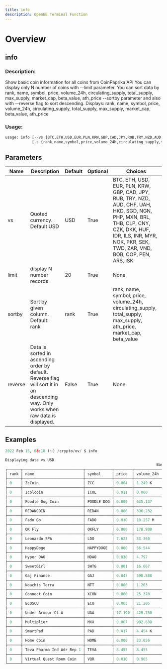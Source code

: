 ```yaml
---
title: info
description: OpenBB Terminal Function
---
```


# Overview

## info

### Description: 

Show basic coin information for all coins from CoinPaprika API You can display only N number of coins with --limit parameter. You can sort data by rank, name, symbol, price, volume_24h, circulating_supply, total_supply, max_supply, market_cap, beta_value, ath_price --sortby parameter and also with --reverse flag to sort descending. Displays: rank, name, symbol, price, volume_24h, circulating_supply, total_supply, max_supply, market_cap, beta_value, ath_price

### Usage: 
```python
usage: info [--vs {BTC,ETH,USD,EUR,PLN,KRW,GBP,CAD,JPY,RUB,TRY,NZD,AUD,CHF,UAH,HKD,SGD,NGN,PHP,MXN,BRL,THB,CLP,CNY,CZK,DKK,HUF,IDR,ILS,INR,MYR,NOK,PKR,SEK,TWD,ZAR,VND,BOB,COP,PEN,ARS,ISK}] [-l LIMIT]
            [-s {rank,name,symbol,price,volume_24h,circulating_supply,total_supply,max_supply,ath_price,market_cap,beta_value}] [-r]
```

## Parameters

| Name | Description | Default | Optional | Choices |
| ---- | ----------- | ------- | -------- | ------- |
| vs | Quoted currency. Default USD | USD | True | BTC, ETH, USD, EUR, PLN, KRW, GBP, CAD, JPY, RUB, TRY, NZD, AUD, CHF, UAH, HKD, SGD, NGN, PHP, MXN, BRL, THB, CLP, CNY, CZK, DKK, HUF, IDR, ILS, INR, MYR, NOK, PKR, SEK, TWD, ZAR, VND, BOB, COP, PEN, ARS, ISK |
| limit | display N number records | 20 | True | None |
| sortby | Sort by given column. Default: rank | rank | True | rank, name, symbol, price, volume_24h, circulating_supply, total_supply, max_supply, ath_price, market_cap, beta_value |
| reverse | Data is sorted in ascending order by default. Reverse flag will sort it in an descending way. Only works when raw data is displayed. | False | True | None |


## Examples

```python
2022 Feb 15, 08:18 (✨) /crypto/ov/ $ info

Displaying data vs USD
                                                                    Basic Coin Information
┌──────┬───────────────────────────┬────────────┬────────┬────────────┬────────────────────┬──────────────┬────────────┬────────────┬────────────┬───────────┐
│ rank │ name                      │ symbol     │ price  │ volume_24h │ circulating_supply │ total_supply │ max_supply │ market_cap │ beta_value │ ath_price │
├──────┼───────────────────────────┼────────────┼────────┼────────────┼────────────────────┼──────────────┼────────────┼────────────┼────────────┼───────────┤
│ 0    │ ZcCoin                    │ ZCC        │ 0.004  │ 1.249 K    │ 0                  │ 0            │ 0          │ 0          │ 0.222      │ 0.014     │
├──────┼───────────────────────────┼────────────┼────────┼────────────┼────────────────────┼──────────────┼────────────┼────────────┼────────────┼───────────┤
│ 0    │ Icolcoin                  │ ICOL       │ 0.011  │ 0.000      │ 0                  │ 20.234 M     │ 0          │ 0          │ -0.090     │ 1.099     │
├──────┼───────────────────────────┼────────────┼────────┼────────────┼────────────────────┼──────────────┼────────────┼────────────┼────────────┼───────────┤
│ 0    │ Poodle Dog Coin           │ POODLE DOG │ 0.000  │ 635.137    │ 0                  │ 0            │ 0          │ 0          │ 0          │ nan       │
├──────┼───────────────────────────┼────────────┼────────┼────────────┼────────────────────┼──────────────┼────────────┼────────────┼────────────┼───────────┤
│ 0    │ REDANCOIN                 │ REDAN      │ 0.006  │ 396.232    │ 0                  │ 0            │ 0          │ 0          │ 0.967      │ 0.017     │
├──────┼───────────────────────────┼────────────┼────────┼────────────┼────────────────────┼──────────────┼────────────┼────────────┼────────────┼───────────┤
│ 0    │ Fado Go                   │ FADO       │ 0.010  │ 10.257 M   │ 0                  │ 1 B          │ 0          │ 0          │ 9.635      │ 0.021     │
├──────┼───────────────────────────┼────────────┼────────┼────────────┼────────────────────┼──────────────┼────────────┼────────────┼────────────┼───────────┤
│ 0    │ OK Fly                    │ OKFLY      │ 0.000  │ 178.900    │ 0                  │ 0            │ 0          │ 0          │ 1.004      │ 0.000     │
├──────┼───────────────────────────┼────────────┼────────┼────────────┼────────────────────┼──────────────┼────────────┼────────────┼────────────┼───────────┤
│ 0    │ Leonardo SPA              │ LDO        │ 7.623  │ 53.360     │ 0                  │ 0            │ 426.388 K  │ 650.063 K  │ 0.040      │ 8.860     │
├──────┼───────────────────────────┼────────────┼────────┼────────────┼────────────────────┼──────────────┼────────────┼────────────┼────────────┼───────────┤
│ 0    │ HappyDoge                 │ HAPPYDOGE  │ 0.000  │ 56.544     │ 0                  │ 0            │ 0          │ 0          │ 2.840      │ 0.000     │
├──────┼───────────────────────────┼────────────┼────────┼────────────┼────────────────────┼──────────────┼────────────┼────────────┼────────────┼───────────┤
│ 0    │ Hyper DAO                 │ HDAO       │ 0.030  │ 4.797      │ 0                  │ 0            │ 0          │ 0          │ 0.021      │ 0.031     │
├──────┼───────────────────────────┼────────────┼────────┼────────────┼────────────────────┼──────────────┼────────────┼────────────┼────────────┼───────────┤
│ 0    │ SweetGirl                 │ SWTG       │ 0.001  │ 16.067     │ 0                  │ 0            │ 0          │ 0          │ 1.435      │ 0.001     │
├──────┼───────────────────────────┼────────────┼────────┼────────────┼────────────────────┼──────────────┼────────────┼────────────┼────────────┼───────────┤
│ 0    │ Gaj Finance               │ GAJ        │ 0.047  │ 598.888    │ 1.941 M            │ 1.941 M      │ 0          │ 90.617 K   │ 1.357      │ 0.568     │
├──────┼───────────────────────────┼────────────┼────────┼────────────┼────────────────────┼──────────────┼────────────┼────────────┼────────────┼───────────┤
│ 0    │ Noachis Terra             │ NTT        │ 0.000  │ 1.263      │ 0                  │ 0            │ 0          │ 0          │ -2.052     │ 0.000     │
├──────┼───────────────────────────┼────────────┼────────┼────────────┼────────────────────┼──────────────┼────────────┼────────────┼────────────┼───────────┤
│ 0    │ Connect Coin              │ XCON       │ 0.000  │ 25.370     │ 38.997 M           │ 70 M         │ 0          │ 10.359 K   │ 0.863      │ 0.696     │
├──────┼───────────────────────────┼────────────┼────────┼────────────┼────────────────────┼──────────────┼────────────┼────────────┼────────────┼───────────┤
│ 0    │ ECOSCU                    │ ECU        │ 0.003  │ 21.205     │ 0                  │ 0            │ 0          │ 0          │ 1.376      │ 0.004     │
├──────┼───────────────────────────┼────────────┼────────┼────────────┼────────────────────┼──────────────┼────────────┼────────────┼────────────┼───────────┤
│ 0    │ Under Armour Cl A         │ UAA        │ 17.190 │ 429.750    │ 0                  │ 236.518 K    │ 236.518 K  │ 0          │ 0.181      │ 27.140    │
├──────┼───────────────────────────┼────────────┼────────┼────────────┼────────────────────┼──────────────┼────────────┼────────────┼────────────┼───────────┤
│ 0    │ Multiplier                │ MXX        │ 0.007  │ 902.638    │ 137.665 M          │ 186.586 M    │ 0          │ 946.127 K  │ 0.793      │ 0.014     │
├──────┼───────────────────────────┼────────────┼────────┼────────────┼────────────────────┼──────────────┼────────────┼────────────┼────────────┼───────────┤
│ 0    │ SmartPad                  │ PAD        │ 0.017  │ 4.454 K    │ 0                  │ 1 B          │ 0          │ 0          │ 1.159      │ 0.043     │
├──────┼───────────────────────────┼────────────┼────────┼────────────┼────────────────────┼──────────────┼────────────┼────────────┼────────────┼───────────┤
│ 0    │ Home Coin                 │ HOME       │ 0.000  │ 23.056     │ 0                  │ 0            │ 0          │ 0          │ 0.853      │ 0.000     │
├──────┼───────────────────────────┼────────────┼────────┼────────────┼────────────────────┼──────────────┼────────────┼────────────┼────────────┼───────────┤
│ 0    │ Teva Pharma Ind Adr Rep 1 │ TEVA       │ 8.455  │ 8.455      │ 0                  │ 317.460 K    │ 317.460 K  │ 0          │ 0.101      │ 13.210    │
├──────┼───────────────────────────┼────────────┼────────┼────────────┼────────────────────┼──────────────┼────────────┼────────────┼────────────┼───────────┤
│ 0    │ Virtual Quest Room Coin   │ VQR        │ 0.010  │ 0.965      │ 0                  │ 567.838 K    │ 52.560 M   │ 0          │ 1.417      │ 0.055     │
└──────┴───────────────────────────┴────────────┴────────┴────────────┴────────────────────┴──────────────┴────────────┴────────────┴────────────┴───────────┘
```

